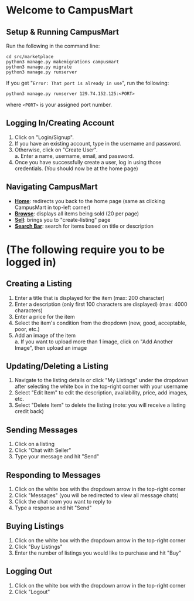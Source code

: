 # Welcome to CampusMart
## Setup & Running CampusMart
Run the following in the command line:
```
cd src/marketplace
python3 manage.py makemigrations campusmart
python3 manage.py migrate
python3 manage.py runserver
```
If you get "`Error: That port is already in use`", run the following:
```
python3 manage.py runserver 129.74.152.125:<PORT>
```
where `<PORT>` is your assigned port number.

## Logging In/Creating Account 
1. Click on "Login/Signup". <br>
2. If you have an existing account, type in the username and password. <br>
3. Otherwise, click on "Create User". <br>
a. Enter a name, username, email, and password. <br>
4. Once you have successfully create a user, log in using those credentials. (You should now be at the home page)

## Navigating CampusMart
* <u><b>Home</b></u>: redirects you back to the home page (same as clicking CampusMart in top-left corner)
* <u><b>Browse</b></u>: displays all items being sold (20 per page)
* <u><b>Sell</b></u>: brings you to "create-listing" page
* <u><b>Search Bar</b></u>: search for items based on title or description

# (The following require you to be logged in)
## Creating a Listing
1. Enter a title that is displayed for the item (max: 200 character) <br>
2. Enter a description (only first 100 characters are displayed) (max: 4000 characters)<br>
3. Enter a price for the item <br>
4. Select the item's condition from the dropdown (new, good, acceptable, poor, etc.)<br>
5. Add an image of the item <br>
a. If you want to upload more than 1 image, click on "Add Another Image", then upload an image

## Updating/Deleting a Listing
1. Navigate to the listing details or click "My Listings" under the dropdown after selecting the white box in the top-right corner with your username
2. Select "Edit Item" to edit the description, availability, price, add images, etc.
3. Select "Delete Item" to delete the listing (note: you will receive a listing credit back) 


## Sending Messages
1. Click on a listing
2. Click "Chat with Seller"
3. Type your message and hit "Send"

## Responding to Messages
1. Click on the white box with the dropdown arrow in the top-right corner
2. Click "Messages" (you will be redirected to view all message chats)
3. Click the chat room you want to reply to
4. Type a response and hit "Send"

## Buying Listings
1. Click on the white box with the dropdown arrow in the top-right corner
2. Click "Buy Listings"
3. Enter the number of listings you would like to purchase and hit "Buy"

## Logging Out
1. Click on the white box with the dropdown arrow in the top-right corner
2. Click "Logout"